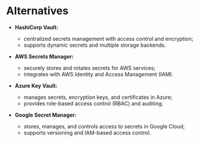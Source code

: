 # Alternatives

- **HashiCorp Vault:**
    - centralized secrets management with access control and encryption;
    - supports dynamic secrets and multiple storage backends.

- **AWS Secrets Manager:**
    - securely stores and rotates secrets for AWS services;
    - integrates with AWS Identity and Access Management (IAM).

- **Azure Key Vault:**
    - manages secrets, encryption keys, and certificates in Azure;
    - provides role-based access control (RBAC) and auditing.


- **Google Secret Manager:**
    - stores, manages, and controls access to secrets in Google Cloud;
    - supports versioning and IAM-based access control.  
